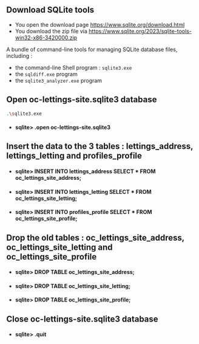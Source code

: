 ## Download SQLite tools
- You open the download page https://www.sqlite.org/download.html
- You download the zip file via https://www.sqlite.org/2023/sqlite-tools-win32-x86-3420000.zip

A bundle of command-line tools for managing SQLite database files, including :
- the command-line Shell program : `sqlite3.exe`
- the `sqldiff.exe` program
- the `sqlite3_analyzer.exe` program

## Open oc-lettings-site.sqlite3 database

```bash
.\sqlite3.exe
```
- #### sqlite> .open oc-lettings-site.sqlite3

## Insert the data to the 3 tables : lettings_address, lettings_letting and profiles_profile

- #### sqlite> INSERT INTO lettings_address SELECT * FROM oc_lettings_site_address;

- #### sqlite> INSERT INTO lettings_letting SELECT * FROM oc_lettings_site_letting;

- #### sqlite> INSERT INTO profiles_profile SELECT * FROM oc_lettings_site_profile;

## Drop the old tables : oc_lettings_site_address, oc_lettings_site_letting and oc_lettings_site_profile

- #### sqlite> DROP TABLE oc_lettings_site_address;

- #### sqlite> DROP TABLE oc_lettings_site_letting;

- #### sqlite> DROP TABLE oc_lettings_site_profile;

## Close oc-lettings-site.sqlite3 database

- #### sqlite> .quit